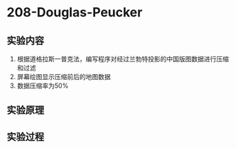 # 208-Douglas-Peucker

## 实验内容
1. 根据道格拉斯一普克法，编写程序对经过兰勃特投影的中国版图数据进行压缩和过滤
2. 屏幕绘图显示压缩前后的地图数据
3. 数据压缩率为50%

## 实验原理


## 实验过程





